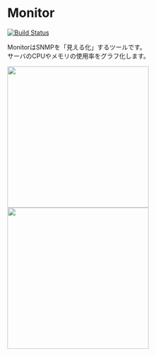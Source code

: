 # Monitor

[![Build Status](https://travis-ci.org/hico-horiuchi/snmp_monitor.svg?branch=master)](https://travis-ci.org/hico-horiuchi/snmp_monitor)

MonitorはSNMPを「見える化」するツールです。
<br>
サーバのCPUやメモリの使用率をグラフ化します。

<a href="https://raw.githubusercontent.com/hico-horiuchi/snmp_monitor/master/screenshots/servers_list.jpg">
  <img src="/../master/screenshots/servers_list.jpg" width="320px" height="auto">
</a>
<a href="https://raw.githubusercontent.com/hico-horiuchi/snmp_monitor/master/screenshots/servers_show.jpg">
  <img src="/../master/screenshots/servers_show.jpg" width="320px" height="auto">
</a>
